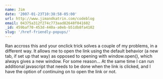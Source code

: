 ```yaml
---
name: Jim
date: '2007-01-23T10:38:58-05:00'
url: http://www.jimandkatrin.com/codeblog
email: 04375a312f274c773aad82648f041602
_id: 459baf70-453d-440a-a0eb-b51db8fa4102
slug: '/href-friendly-popups/'
---
```


Ran accross this and your onclick trick solves a couple of my problems, in a
different way. It allows me to open the link using the default behavior (a new
tab, if set up that way) as opposed to opening with window.open(), which
always gives a new window. For some reason... At the same time I can run
additional javascript that needs to be done when the link is clicked, and I
have the option of continuing on to open the link or not.

